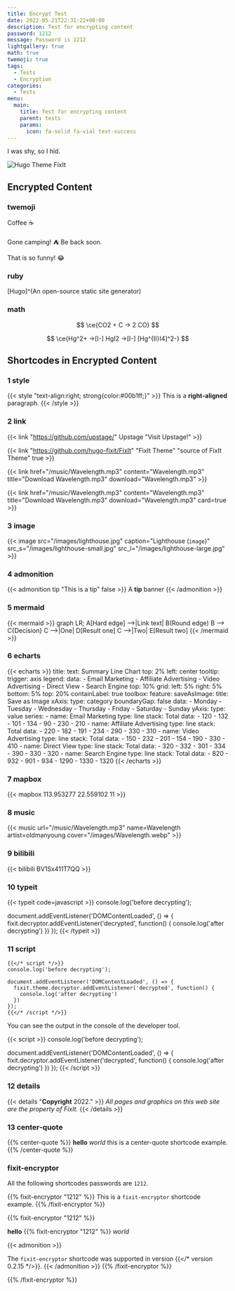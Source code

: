```yaml
---
title: Encrypt Test
date: 2022-05-21T22:31:22+08:00
description: Test for encrypting content
password: 1212
message: Password is 1212
lightgallery: true
math: true
twemoji: true
tags:
  - Tests
  - Encryption
categories:
  - Tests
menu:
  main:
    title: Test for encrypting content
    parent: tests
    params:
      icon: fa-solid fa-vial text-success
---
```


I was shy, so I hid.

<!--more-->

![Hugo Theme FixIt](/images/apple-devices-preview.webp 'Hugo Theme FixIt')

## Encrypted Content

### twemoji

Coffee ☕

Gone camping! :tent: Be back soon.

That is so funny! :joy:

### ruby

[Hugo]^(An open-source static site generator)

### math

$$ \ce{CO2 + C -> 2 CO} $$

$$ \ce{Hg^2+ ->[I-] HgI2 ->[I-] [Hg^{II}I4]^2-} $$

## Shortcodes in Encrypted Content

### 1 style

{{< style "text-align:right; strong{color:#00b1ff;}" >}}
This is a **right-aligned** paragraph.
{{< /style >}}

### 2 link

{{< link "https://github.com/upstage/" Upstage "Visit Upstage!" >}}

{{< link "https://github.com/hugo-fixit/FixIt" "FixIt Theme" "source of FixIt Theme" true >}}

{{< link href="/music/Wavelength.mp3" content="Wavelength.mp3" title="Download Wavelength.mp3" download="Wavelength.mp3" >}}

{{< link href="/music/Wavelength.mp3" content="Wavelength.mp3" title="Download Wavelength.mp3" download="Wavelength.mp3" card=true >}}

### 3 image

{{< image src="/images/lighthouse.jpg" caption="Lighthouse (`image`)" src_s="/images/lighthouse-small.jpg" src_l="/images/lighthouse-large.jpg" >}}

### 4 admonition

{{< admonition tip "This is a tip" false >}}
A **tip** banner
{{< /admonition >}}

### 5 mermaid

{{< mermaid >}}
graph LR;
    A[Hard edge] -->|Link text| B(Round edge)
    B --> C{Decision}
    C -->|One| D[Result one]
    C -->|Two| E[Result two]
{{< /mermaid >}}

### 6 echarts

{{< echarts >}}
title:
    text: Summary Line Chart
    top: 2%
    left: center
tooltip:
    trigger: axis
legend:
    data:
        - Email Marketing
        - Affiliate Advertising
        - Video Advertising
        - Direct View
        - Search Engine
    top: 10%
grid:
    left: 5%
    right: 5%
    bottom: 5%
    top: 20%
    containLabel: true
toolbox:
    feature:
        saveAsImage:
            title: Save as Image
xAxis:
    type: category
    boundaryGap: false
    data:
        - Monday
        - Tuesday
        - Wednesday
        - Thursday
        - Friday
        - Saturday
        - Sunday
yAxis:
    type: value
series:
    - name: Email Marketing
      type: line
      stack: Total
      data:
          - 120
          - 132
          - 101
          - 134
          - 90
          - 230
          - 210
    - name: Affiliate Advertising
      type: line
      stack: Total
      data:
          - 220
          - 182
          - 191
          - 234
          - 290
          - 330
          - 310
    - name: Video Advertising
      type: line
      stack: Total
      data:
          - 150
          - 232
          - 201
          - 154
          - 190
          - 330
          - 410
    - name: Direct View
      type: line
      stack: Total
      data:
          - 320
          - 332
          - 301
          - 334
          - 390
          - 330
          - 320
    - name: Search Engine
      type: line
      stack: Total
      data:
          - 820
          - 932
          - 901
          - 934
          - 1290
          - 1330
          - 1320
{{< /echarts >}}

### 7 mapbox

{{< mapbox 113.953277 22.559102 11 >}}

### 8 music

{{< music url="/music/Wavelength.mp3" name=Wavelength artist=oldmanyoung cover="/images/Wavelength.webp" >}}

### 9 bilibili

{{< bilibili BV1Sx411T7QQ >}}

### 10 typeit

{{< typeit code=javascript >}}
console.log('before decrypting');

document.addEventListener('DOMContentLoaded', () => {
  fixit.decryptor.addEventListener('decrypted', function() {
    console.log('after decrypting')
  })
});
{{< /typeit >}}

### 11 script

```go-html-template
{{</* script */>}}
console.log('before decrypting');

document.addEventListener('DOMContentLoaded', () => {
  fixit.theme.decryptor.addEventListener('decrypted', function() {
    console.log('after decrypting')
  })
});
{{</* /script */>}}
```

You can see the output in the console of the developer tool.

{{< script >}}
console.log('before decrypting');

document.addEventListener('DOMContentLoaded', () => {
  fixit.decryptor.addEventListener('decrypted', function() {
    console.log('after decrypting')
  })
});
{{< /script >}}

### 12 details

{{< details "**Copyright** 2022." >}}
_All pages and graphics on this web site are the property of FixIt._
{{< /details >}}

### 13 center-quote

{{% center-quote %}}
**hello** _world_
this is a center-quote shortcode example.
{{% /center-quote %}}

### fixit-encryptor

All the following shortcodes passwords are `1212`.

{{% fixit-encryptor "1212" %}}
This is a `fixit-encryptor` shortcode example.
{{% /fixit-encryptor %}}

{{% fixit-encryptor "1212" %}}

**hello**
{{% fixit-encryptor "1212" %}}
_world_

{{< admonition >}}
<!-- markdownlint-disable-next-line MD037 -->
The `fixit-encryptor` shortcode was supported in version {{</* version 0.2.15 */>}}.
{{< /admonition >}}
{{% /fixit-encryptor %}}

{{% /fixit-encryptor %}}
